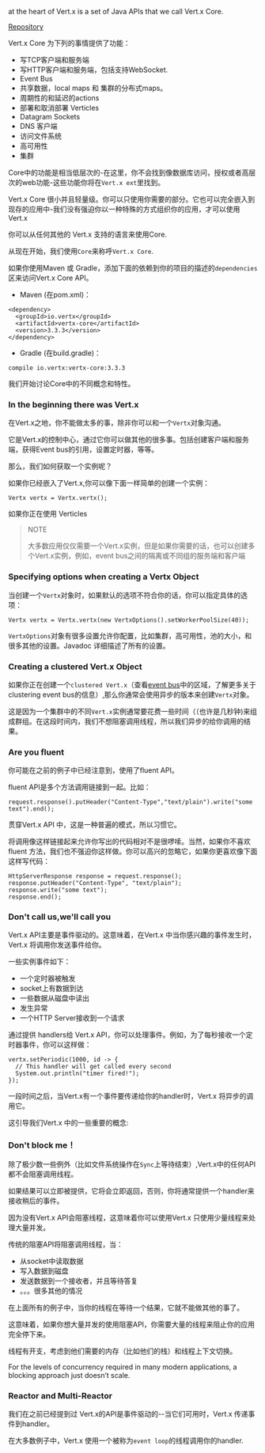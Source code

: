 at the heart of Vert.x is a set of Java APIs that we call Vert.x Core.

[Repository](https://github.com/eclipse/vert.x)

Vert.x Core 为下列的事情提供了功能：

+ 写TCP客户端和服务端
+ 写HTTP客户端和服务端，包括支持WebSocket.
+ Event Bus
+ 共享数据，local maps 和 集群的分布式maps。
+ 周期性的和延迟的actions
+ 部署和取消部署 Verticles
+ Datagram Sockets
+ DNS 客户端
+ 访问文件系统
+ 高可用性
+ 集群

Core中的功能是相当低层次的-在这里，你不会找到像数据库访问，授权或者高层次的web功能-这些功能你将在`Vert.x ext`里找到。

Vert.x Core 很小并且轻量级。你可以只使用你需要的部分。它也可以完全嵌入到现存的应用中-我们没有强迫你以一种特殊的方式组织你的应用，才可以使用Vert.x

你可以从任何其他的 Vert.x 支持的语言来使用Core.

从现在开始，我们使用`Core`来称呼`Vert.x Core`.

如果你使用Maven 或 Gradle，添加下面的依赖到你的项目的描述的`dependencies`区来访问Vert.x Core API。

+ Maven (在pom.xml)：

````
<dependency>
  <groupId>io.vertx</groupId>
  <artifactId>vertx-core</artifactId>
  <version>3.3.3</version>
</dependency>
````

+ Gradle (在build.gradle)：

````
compile io.vertx:vertx-core:3.3.3
````

我们开始讨论Core中的不同概念和特性。

### In the beginning there was Vert.x
在Vert.x之地，你不能做太多的事，除非你可以和一个`Vertx`对象沟通。

它是Vert.x的控制中心，通过它你可以做其他的很多事。包括创建客户端和服务端，获得Event bus的引用，设置定时器，等等。

那么，我们如何获取一个实例呢？

如果你已经嵌入了Vert.x,你可以像下面一样简单的创建一个实例：

`Vertx vertx = Vertx.vertx();`

如果你正在使用 Verticles

> NOTE
>
>大多数应用仅仅需要一个Vert.x实例，但是如果你需要的话，也可以创建多个Vert.x实例，例如，event bus之间的隔离或不同组的服务端和客户端

### Specifying options when creating a Vertx Object
当创建一个`Vertx`对象时，如果默认的选项不符合你的话，你可以指定具体的选项：

`Vertx vertx = Vertx.vertx(new VertxOptions().setWorkerPoolSize(40));`

`VertxOptions`对象有很多设置允许你配置，比如集群，高可用性，池的大小，和很多其他的设置。Javadoc 详细描述了所有的设置。

### Creating a clustered Vert.x Object
如果你正在创建一个`clustered Vert.x`（查看[event bus](http://vertx.io/docs/vertx-core/java/#event_bus)中的区域，了解更多关于clustering event bus的信息）,那么你通常会使用异步的版本来创建`Vertx`对象。

这是因为一个集群中的不同`Vert.x`实例通常要花费一些时间（（也许是几秒钟)来组成群组。在这段时间内，我们不想阻塞调用线程，所以我们异步的给你调用的结果。

### Are you fluent
你可能在之前的例子中已经注意到，使用了fluent API。

fluent API是多个方法调用链接到一起。比如：

`request.response().putHeader("Content-Type","text/plain").write("some text").end();`

贯穿Vert.x API 中，这是一种普遍的模式，所以习惯它。

将调用像这样链接起来允许你写出的代码相对不是很啰嗦。当然，如果你不喜欢fluent 方法，我们也不强迫你这样做。你可以高兴的忽略它，如果你更喜欢像下面这样写代码：

````
HttpServerResponse response = request.response();
response.putHeader("Content-Type", "text/plain");
response.write("some text");
response.end();
````

### Don't call us,we'll call you
Vert.x API主要是事件驱动的。这意味着，在Vert.x 中当你感兴趣的事件发生时，Vert.x 将调用你发送事件给你。

一些实例事件如下：

+ 一个定时器被触发
+ socket上有数据到达
+ 一些数据从磁盘中读出
+ 发生异常
+ 一个HTTP Server接收到一个请求

通过提供 handlers给 Vert.x API，你可以处理事件。例如，为了每秒接收一个定时器事件，你可以这样做：

````
vertx.setPeriodic(1000, id -> {
  // This handler will get called every second
  System.out.println("timer fired!");
});
````

一段时间之后，当Vert.x有一个事件要传递给你的handler时，Vert.x 将异步的调用它。

这引导我们Vert.x 中的一些重要的概念:

### Don't block me！
除了极少数一些例外（比如文件系统操作在`Sync`上等待结束）,Vert.x中的任何API都不会阻塞调用线程。

如果结果可以立即被提供，它将会立即返回，否则，你将通常提供一个handler来接收稍后的事件。

因为没有Vert.x API会阻塞线程，这意味着你可以使用Vert.x 只使用少量线程来处理大量并发。

传统的阻塞API将阻塞调用线程，当：

+ 从socket中读取数据
+ 写入数据到磁盘
+ 发送数据到一个接收者，并且等待答复
+ 。。。很多其他的情况

在上面所有的例子中，当你的线程在等待一个结果，它就不能做其他的事了。

这意味着，如果你想大量并发的使用阻塞API，你需要大量的线程来阻止你的应用完全停下来。

线程有开支，考虑到他们需要的内存（比如他们的栈）和线程上下文切换。

For the levels of concurrency required in many modern applications, a blocking approach just doesn’t scale.

### Reactor and Multi-Reactor
我们在之前已经提到过 Vert.x的API是事件驱动的--当它们可用时，Vert.x 传递事件到handler。

在大多数例子中，Vert.x 使用一个被称为`event loop`的线程调用你的handler.
